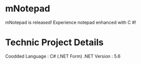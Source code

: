 # mNotepad
mNotepad is released! Experience notepad enhanced with C #!

# Technic Project Details

Coodded Language : C# (.NET Form)
.NET Version : 5.6
